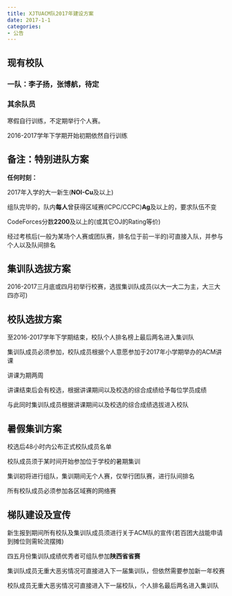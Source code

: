 ```yaml
---
title: XJTUACM队2017年建设方案
date: 2017-1-1
categories:
- 公告
---
```


## 现有校队

### 一队：李子扬，张博航，待定

### 其余队员

寒假自行训练，不定期举行个人赛。

2016-2017学年下学期开始初期依然自行训练

## 备注：特别进队方案

**任何时刻：**

2017年入学的大一新生(**NOI-Cu**及以上)

组队完毕的，队内**每人**曾获得区域赛(ICPC/CCPC)**Ag**及以上的，要求队伍不变

CodeForces分数**2200**及以上的(或其它OJ的Rating等价)

经过考核后(一般为某场个人赛或团队赛，排名位于前一半的)可直接入队，并参与个人以及队间排名

## 集训队选拔方案

2016-2017三月底或四月初举行校赛，选拔集训队成员(以大一大二为主，大三大四亦可)

## 校队选拔方案

至2016-2017学年下学期结束，校队个人排名榜上最后两名进入集训队

集训队成员必须参加，校队成员根据个人意愿参加于2017年小学期举办的ACM讲课

讲课为期两周

讲课结束后会有校选，根据讲课期间以及校选的综合成绩给予每位学员成绩

与此同时集训队成员根据讲课期间以及校选的综合成绩选拔进入校队

## 暑假集训方案

校选后48小时内公布正式校队成员名单

校队成员须于某时间开始参加位于学校的暑期集训

集训初将进行组队，集训期间无个人赛，仅举行团队赛，进行队间排名

所有校队成员必须参加各区域赛的网络赛

## 梯队建设及宣传

新生报到期间所有校队及集训队成员须进行关于ACM队的宣传(若百团大战能申请到摊位则需轮流摆摊)

四五月份集训队成绩优秀者可组队参加**陕西省省赛**

集训队成员无重大恶劣情况可直接进入下一届集训队，但依然需要参加新一年校赛

校队成员无重大恶劣情况可直接进入下一届校队，个人排名最后两名进入集训队